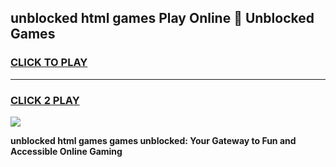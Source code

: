 
## unblocked html games Play Online 👋 Unblocked Games
<h3>
<a href="https://premium.freeplayer.one?title=unblocked_html_games&ref=19F">CLICK TO PLAY</a></h3>
<hr>

<h3>
<a href="https://premium.freeplayer.one?title=unblocked_html_games&ref=19F">CLICK 2 PLAY</a>
  
</h3>

<a href="https://premium.freeplayer.one?title=unblocked_html_games&ref=19F"><img src="https://clearcache.store/games.png"></a>


**unblocked html games games unblocked: Your Gateway to Fun and Accessible Online Gaming**
